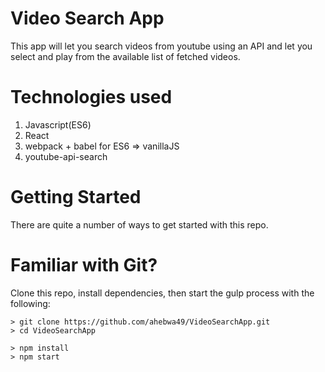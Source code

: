 # Video Search App

This app will let you search videos from youtube using an API and let
you select and play from the available list of fetched videos.

# Technologies used

1. Javascript(ES6)
2. React
3. webpack + babel for ES6 => vanillaJS
4. youtube-api-search

# Getting Started

There are quite a number of ways to get started with this repo.

# Familiar with Git?
Clone this repo, install dependencies, then start the gulp process with
the following:

```
> git clone https://github.com/ahebwa49/VideoSearchApp.git
> cd VideoSearchApp

> npm install
> npm start
```
